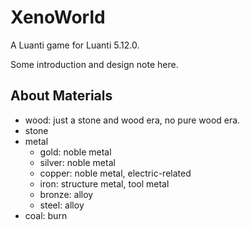 # XenoWorld

A Luanti game for Luanti 5.12.0.

Some introduction and design note here.

## About Materials

- wood: just a stone and wood era, no pure wood era.
- stone
- metal
  - gold: noble metal
  - silver: noble metal
  - copper: noble metal, electric-related
  - iron: structure metal, tool metal
  - bronze: alloy
  - steel: alloy
- coal: burn
